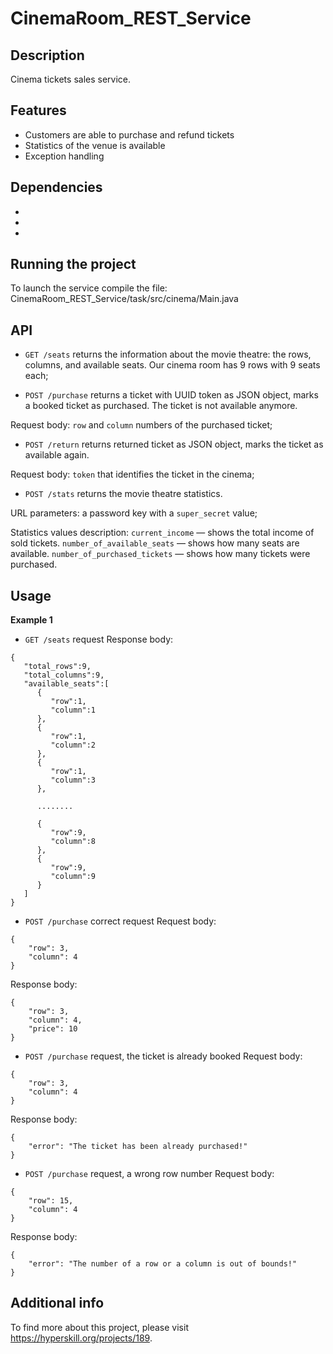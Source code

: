 # CinemaRoom_REST_Service
## Description
Cinema tickets sales service.
## Features
- Customers are able to purchase and refund tickets
- Statistics of the venue is available
- Exception handling
## Dependencies
-   
-   
-  
## Running the project
To launch the service compile the file:  
CinemaRoom_REST_Service/task/src/cinema/Main.java
## API 
- ```GET /seats``` returns the information about the movie theatre: the rows, columns, and available seats. Our cinema room has 9 rows with 9 seats each; 

- ```POST /purchase``` returns a ticket with UUID token as JSON object, marks a booked ticket as purchased. The ticket is not available anymore.

Request body: ```row``` and  ```column``` numbers of the purchased ticket;

- ```POST /return``` returns returned ticket as JSON object, marks the ticket as available again.

Request body: ```token``` that identifies the ticket in the cinema;

- ```POST /stats``` returns the movie theatre statistics. 

URL parameters: a password key with a ```super_secret``` value;

Statistics values description:
```current_income``` — shows the total income of sold tickets.
```number_of_available_seats``` — shows how many seats are available.
```number_of_purchased_tickets``` — shows how many tickets were purchased.
## Usage
**Example 1**    
- ```GET /seats``` request
Response body:
```
{
   "total_rows":9,
   "total_columns":9,
   "available_seats":[
      {
         "row":1,
         "column":1
      },
      {
         "row":1,
         "column":2
      },
      {
         "row":1,
         "column":3
      },

      ........

      {
         "row":9,
         "column":8
      },
      {
         "row":9,
         "column":9
      }
   ]
}
```
- ```POST /purchase``` correct request
Request body:
```
{
    "row": 3,
    "column": 4
}
```
Response body:
```
{
    "row": 3,
    "column": 4,
    "price": 10
}
```
- ```POST /purchase``` request, the ticket is already booked
Request body:
```
{
    "row": 3,
    "column": 4
} 
```
Response body:
```
{
    "error": "The ticket has been already purchased!"
}
```
- ```POST /purchase``` request, a wrong row number
Request body:
```
{
    "row": 15,
    "column": 4
}
```
Response body:
```
{
    "error": "The number of a row or a column is out of bounds!"
}
```
## Additional info
To find more about this project, please visit https://hyperskill.org/projects/189.
